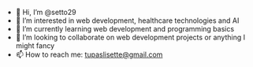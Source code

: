 - 👋 Hi, I’m @setto29
- 👀 I’m interested in web development, healthcare technologies and AI
- 🌱 I’m currently learning web development and programming basics
- 💞️ I’m looking to collaborate on web development projects or anything I might fancy
- 📫 How to reach me: tupaslisette@gmail.com

<!---
setto29/setto29 is a ✨ special ✨ repository because its `README.md` (this file) appears on your GitHub profile.
You can click the Preview link to take a look at your changes.
--->

